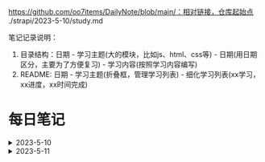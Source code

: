 https://github.com/oo7items/DailyNote/blob/main/：相对链接，仓库起始点
./strapi/2023-5-10/study.md

笔记记录说明：
1. 目录结构：日期 - 学习主题(大的模块，比如js、html、css等) - 日期(用日期区分，主要为了方便复习) - 学习内容(按照学习内容编写)
2. README: 日期 - 学习主题(折叠框，管理学习列表) - 细化学习列表(xx学习，xx进度，xx时间完成)


# 每日笔记
<details>
  <summary>2023-5-10</summary>
  <ul type='none'>
  <li>
    <details>
      <summary><a href="https://github.com/oo7items/DailyNote/blob/main/2023-5-10/study.md"><img align='center' width='70' src="./assets/images/strapi-logo-dark.png"></a></summary>
      <ul>
        <li>
          环境搭建
        </li>
        <li>
          post.com使用
        </li>
      </ul>
    </details>
  </li>
  <li>
    学习列表 2
  </li>
  </ul>
</details>

<details>
  <summary>2023-5-11</summary>
  <ul type='none'>
  <li>
    <details>
      <a href="###"><summary>Strapi</summary></a>
      <ul>
        <li>
          环境搭建
        </li>
        <li>
          post.com使用
        </li>
      </ul>
    </details>
  </li>
  <li>
    学习列表 2
  </li>
  </ul>
</details>
